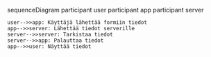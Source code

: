 sequenceDiagram
    participant user
    participant app
    participant server
    
    user-->>app: Käyttäjä lähettää formiin tiedot
    app-->>server: Lähettää tiedot serverille
    server-->>server: Tarkistaa tiedot
    server-->>app: Palauttaa tiedot
    app-->>user: Näyttää tiedot